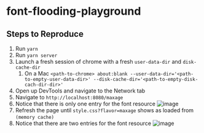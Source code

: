 # font-flooding-playground

## Steps to Reproduce

1. Run `yarn`
2. Run `yarn server`
3. Launch a fresh session of chrome with a fresh `user-data-dir` and `disk-cache-dir`
   1. On a Mac `<path-to-chrome> about:blank --user-data-dir='<path-to-empty-user-data-dir>' --disk-cache-dir='<path-to-empty-disk-cach-dir-dir>'`
4. Open up DevTools and navigate to the Network tab
5. Navigate to `http://localhost:8080/maxage`
6. Notice that there is only one entry for the font resource
![image](https://github.com/cypress-io/font-flooding-playground/assets/4873279/d0725f2f-177a-4ab9-9300-e26b988b8bc8)
8. Refresh the page until `style.css?flavor=maxage` shows as loaded from `(memory cache)`
9. Notice that there are two entries for the font resource
![image](https://github.com/cypress-io/font-flooding-playground/assets/4873279/db9ddf7c-6961-4072-bfcb-275b2d0bd8f6)
